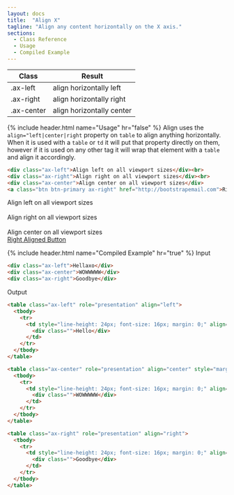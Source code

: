 ```yaml
---
layout: docs
title:  "Align X"
tagline: "Align any content horizontally on the X axis."
sections:
  - Class Reference
  - Usage
  - Compiled Example
---
```

<a class="anchor" name="class-reference"></a>
<div class="table-utilities">
  <table class="table">
    <thead>
      <tr>
        <th>Class</th>
        <th>Result</th>
      </tr>
    </thead>
    <tbody>
      <tr><td class="class">.ax-left</td><td class="result">align horizontally left</td></tr>
      <tr><td class="class">.ax-right</td><td class="result">align horizontally right</td></tr>
      <tr><td class="class">.ax-center</td><td class="result">align horizontally center</td></tr>
    </tbody>
  </table>
</div>

{% include header.html name="Usage" hr="false" %}
Align uses the `align="left|center|right` property on `table` to align anything horizontally. When it is used with a `table` or `td` it will put that property directly on them, however if it is used on any other tag it will wrap that element with a `table` and align it accordingly.
```html
<div class="ax-left">Align left on all viewport sizes</div><br>
<div class="ax-right">Align right on all viewport sizes</div><br>
<div class="ax-center">Align center on all viewport sizes</div>
<a class="btn btn-primary ax-right" href="http://bootstrapemail.com">Right Aligned Button</a>
```

<div class="float-start">Align left on all viewport sizes</div><br>
<div class="float-end">Align right on all viewport sizes</div><br>
<div class="d-table mx-auto position-relative">Align center on all viewport sizes</div>
<a class="btn btn-primary float-end" href="http://bootstrapemail.com">Right Aligned Button</a>

{% include header.html name="Compiled Example" hr="true" %}
<span class="badge rounded-pill badge-input">Input</span>
```html
<div class="ax-left">Hellaxo</div>
<div class="ax-center">WOWWWWW</div>
<div class="ax-right">Goodbye</div>
```

<span class="badge rounded-pill badge-output">Output</span>
```html
<table class="ax-left" role="presentation" align="left">
  <tbody>
    <tr>
      <td style="line-height: 24px; font-size: 16px; margin: 0;" align="left">
        <div class="">Hello</div>
      </td>
    </tr>
  </tbody>
</table>

<table class="ax-center" role="presentation" align="center" style="margin: 0 auto;">
  <tbody>
    <tr>
      <td style="line-height: 24px; font-size: 16px; margin: 0;" align="left">
        <div class="">WOWWWWW</div>
      </td>
    </tr>
  </tbody>
</table>

<table class="ax-right" role="presentation" align="right">
  <tbody>
    <tr>
      <td style="line-height: 24px; font-size: 16px; margin: 0;" align="left">
        <div class="">Goodbye</div>
      </td>
    </tr>
  </tbody>
</table>
```

